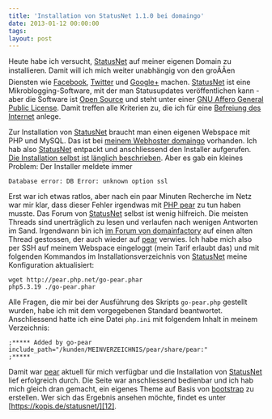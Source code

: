 ```yaml
---
title: 'Installation von StatusNet 1.1.0 bei domaingo'
date: 2013-01-12 00:00:00 
tags: 
layout: post
---
```

Heute habe ich versucht, [StatusNet][0] auf meiner eigenen Domain zu installieren. Damit will ich mich weiter unabhängig von den groÃÂen Diensten wie [Facebook][1], [Twitter][2] und [Google+][3] machen. [StatusNet][0] ist eine Mikroblogging-Software, mit der man Statusupdates veröffentlichen kann - aber die Software ist [Open Source][4] und steht unter einer [GNU Affero General Public License][5]. Damit treffen alle Kriterien zu, die ich für eine [Befreiung des Internet][6] anlege.

Zur Installation von [StatusNet][0] braucht man einen eigenen Webspace mit PHP und MySQL. Das ist bei [meinem Webhoster domaingo][7] vorhanden. Ich hab also [StatusNet][0] entpackt und anschliessend den Installer aufgerufen. [Die Installation selbst ist länglich beschrieben][8]. Aber es gab ein kleines Problem: Der Installer meldete immer

    Database error: DB Error: unknown option ssl

Erst war ich etwas ratlos, aber nach ein paar Minuten Recherche im Netz war mir klar, dass dieser Fehler irgendwas mit [PHP pear][9] zu tun haben musste. Das Forum von [StatusNet][0] selbst ist wenig hilfreich. Die meisten Threads sind unerträglich zu lesen und verlaufen nach wenigen Antworten im Sand. Irgendwann bin ich [im Forum von domainfactory][10] auf einen alten Thread gestossen, der auch wieder auf [pear][9] verwies. Ich habe mich also per SSH auf meinem Webspace eingeloggt (mein Tarif erlaubt das) und mit folgenden Kommandos im Installationsverzeichnis von [StatusNet][0] meine Konfiguration aktualisiert:

    wget http://pear.php.net/go-pear.phar
    php5.3.19 ./go-pear.phar

Alle Fragen, die mir bei der Ausführung des Skripts `go-pear.php` gestellt wurden, habe ich mit dem vorgegebenen Standard beantwortet. Anschliessend hatte ich eine Datei `php.ini` mit folgendem Inhalt in meinem Verzeichnis:

    ;***** Added by go-pear
    include_path="/kunden/MEINVERZEICHNIS/pear/share/pear:"
    ;*****

Damit war [pear][9] aktuell für mich verfügbar und die Installation von [StatusNet][0] lief erfolgreich durch. Die Seite war anschliessend bedienbar und ich hab mich gleich dran gemacht, ein eigenes Theme auf Basis von [bootstrap][11] zu erstellen. Wer sich das Ergebnis ansehen möchte, findet es unter [https://kopis.de/statusnet/][12].


[0]: http://status.net/
[1]: http://www.facebook.com/
[2]: http://www.twitter.com/
[3]: http://plus.google.com/
[4]: http://de.wikipedia.org/wiki/Open_Source
[5]: http://de.wikipedia.org/wiki/GNU_Affero_General_Public_License
[6]: /2013/01/12/das-internet-zurueckerobern-projekte-zum-einstieg/
[7]: http://domaingo.de/
[8]: http://gitorious.org/statusnet/mainline/blobs/master/INSTALL
[9]: http://pear.php.net/
[10]: https://www.df.eu/forum/threads/52262-laconica-zum-laufen-bringen
[11]: http://twitter.github.com/bootstrap/
[12]: https://kopis.de/statusnet/
